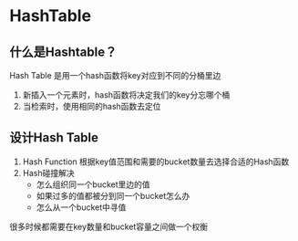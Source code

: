 # HashTable

## 什么是Hashtable？
Hash Table 是用一个hash函数将key对应到不同的分桶里边
1. 新插入一个元素时，hash函数将决定我们的key分忘哪个桶
2. 当检索时，使用相同的hash函数去定位

## 设计Hash Table

1. Hash Function
根据key值范围和需要的bucket数量去选择合适的Hash函数
2. Hash碰撞解决
    - 怎么组织同一个bucket里边的值
    - 如果过多的值都被分到同一个bucket怎么办
    - 怎么从一个bucket中寻值

很多时候都需要在key数量和bucket容量之间做一个权衡